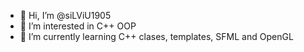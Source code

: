 - 👋 Hi, I’m @siLViU1905
- 👀 I’m interested in C++ OOP
- 🌱 I’m currently learning C++ clases, templates, SFML and OpenGL 

<!---
siLViU1905/siLViU1905 is a ✨ special ✨ repository because its `README.md` (this file) appears on your GitHub profile.
You can click the Preview link to take a look at your changes.
--->
